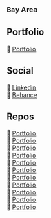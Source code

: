 ### Bay Area

## Portfolio
:pencil: [Portfolio](https://www.jaeminkim.com)

## Social
:pencil: [Linkedin](https://www.linkedin.com/in/jaeminkim-com/) </br>
:handshake: [Behance](https://www.behance.net/jaeminkim2)

## Repos
:pencil: [Portfolio](https://github.com/jaeminkim-com/apex-vr)</br>
:pencil: [Portfolio](https://github.com/jaeminkim-com/react-portfolio-site)</br>
:pencil: [Portfolio](https://github.com/jaeminkim-com/shoepalace)</br>
:pencil: [Portfolio](https://github.com/jaeminkim-com/dasdasdigital_web_app)</br>
:pencil: [Portfolio](https://github.com/jaeminkim-com/dominos-app-visually-impaired)</br>
:pencil: [Portfolio](https://github.com/jaeminkim-com/react-web-application-prototyping-with-bootstrap-studio)</br>
:pencil: [Portfolio](https://github.com/jaeminkim-com/lead-generator-automailer)</br>
:pencil: [Portfolio](https://github.com/jaeminkim-com/doc-list)</br>
:pencil: [Portfolio](https://github.com/jaeminkim-com/11-11)</br>
:pencil: [Portfolio](https://github.com/jaeminkim-com/User-Interface-Design-Process)</br>
:pencil: [Portfolio](https://github.com/jaeminkim-com/300)


<!--
**jaeminkim-com/jaeminkim-com** is a ✨ _special_ ✨ repository because its `README.md` (this file) appears on your GitHub profile.

Here are some ideas to get you started:

- 🔭 I’m currently working on ...
- 🌱 I’m currently learning ...
- 👯 I’m looking to collaborate on ...
- 🤔 I’m looking for help with ...
- 💬 Ask me about ...
- 📫 How to reach me: ...
- 😄 Pronouns: ...
- ⚡ Fun fact: ...
-->
